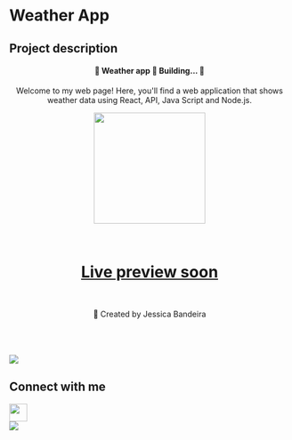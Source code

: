 # Weather App

## Project description
<h4 align="center"> 
	🚧  Weather app 🚀 Building...  🚧
</h4>
<p align="center">Welcome to my web page! Here, you'll find a web application that shows weather data using React, API, Java Script and Node.js.</p>    
<div align="center">
  <p align="center">
    <img src="https://media.giphy.com/media/QssGEmpkyEOhBCb7e1/giphy.gif" width="200"/>
  </p>
</div>
<br>
<h1 align="center">
    <a href="">Live preview soon</a>
</h1>
<br>
<p align="center">🚀 Created by Jessica Bandeira</p>
<br>
<br>
<br>
<img align="center" src="https://github.com/demartini/demartini/blob/master/code.gif" />
<br>

## Connect with me 
<img src="https://github.com/TheDudeThatCode/TheDudeThatCode/blob/master/Assets/Handshake.gif" height="32px">
<div>
  <a href="https://www.linkedin.com/in/jessica-santosb/"><img src="https://img.shields.io/badge/LinkedIn-0077B5?style=for-the-badge&logo=linkedin&logoColor=white"></a>
</div>